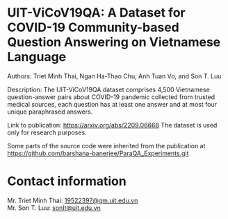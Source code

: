 # UIT-ViCoV19QA: A Dataset for COVID-19 Community-based Question Answering on Vietnamese Language
Authors: Triet Minh Thai, Ngan Ha-Thao Chu, Anh Tuan Vo, and Son T. Luu  

Description: The UIT-ViCoV19QA dataset comprises 4,500 Vietnamese question-answer pairs about COVID-19 pandemic collected from trusted medical sources, each question has at least one answer and at most four unique paraphrased answers.

Link to publication: https://arxiv.org/abs/2209.06668
The dataset is used only for research purposes.

Some parts of the source code were inherited from the publication at https://github.com/barshana-banerjee/ParaQA_Experiments.git

# Contact information  
Mr. Triet Minh Thai:  19522397@gm.uit.edu.vn   
Mr. Son T. Luu: sonlt@uit.edu.vn

